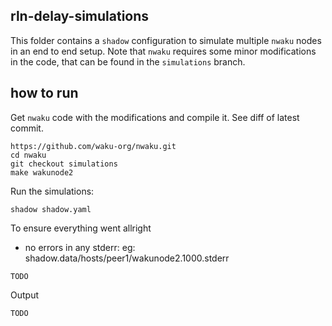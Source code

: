 ## rln-delay-simulations

This folder contains a `shadow` configuration to simulate multiple `nwaku` nodes in an end to end setup. Note that `nwaku` requires some minor modifications in the code, that can be found in the `simulations` branch.

## how to run

Get `nwaku` code with the modifications and compile it. See diff of latest commit.

```
https://github.com/waku-org/nwaku.git
cd nwaku
git checkout simulations
make wakunode2
```

Run the simulations:

```
shadow shadow.yaml
```

To ensure everything went allright

* no errors in any stderr: eg: shadow.data/hosts/peer1/wakunode2.1000.stderr


```
TODO
```

Output

```
TODO
```